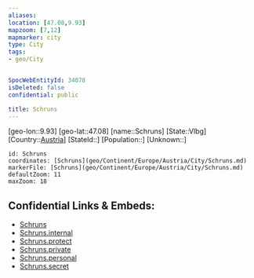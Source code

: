```yaml
---
aliases: 
location: [47.08,9.93]
mapzoom: [7,12] 
mapmarker: city 
type: City
tags:
- geo/City


SpocWebEntityId: 34078
isDeleted: false
confidential: public

title: Schruns
---
```

[geo-lon::9.93]
[geo-lat::47.08]
[name::Schruns]
[State::Vlbg]
[Country::[Austria](geo/Continent/Europe/Austria.md)]
[StateId::]
[Population::]
[Unknown::]


```leaflet
id: Schruns
coordinates: [Schruns](geo/Continent/Europe/Austria/City/Schruns.md)
markerFile: [Schruns](geo/Continent/Europe/Austria/City/Schruns.md)
defaultZoom: 11 
maxZoom: 18
```


## Confidential Links & Embeds: 
- [Schruns](../../../../../../_public/geo/Continent/Europe/Austria/City/Schruns.md) 
- [Schruns.internal](../../../../../../_internal/geo/Continent/Europe/Austria/City/Schruns.internal.md) 
- [Schruns.protect](../../../../../../_protect/geo/Continent/Europe/Austria/City/Schruns.protect.md) 
- [Schruns.private](../../../../../../_private/geo/Continent/Europe/Austria/City/Schruns.private.md) 
- [Schruns.personal](../../../../../../_personal/geo/Continent/Europe/Austria/City/Schruns.personal.md) 
- [Schruns.secret](../../../../../../_secret/geo/Continent/Europe/Austria/City/Schruns.secret.md) 
